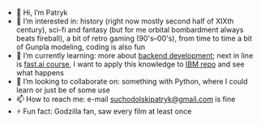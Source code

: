 - 👋 Hi, I’m Patryk  
- 👀 I’m interested in: history (right now mostly second half of XIXth century), sci-fi and fantasy (but for me orbital bombardment always beats fireball), a bit of retro gaming (90's–00's), from time to time a bit of Gunpla modeling, coding is also fun
- 🌱 I’m currently learning: more about [backend development](https://www.udemy.com/course/python-django-the-practical-guide/); next in line is [fast.ai course](https://course.fast.ai), I want to apply this knowledge to [IBM repo](https://github.com/suchy-p/IBM-Index-and-Bibliography-Maker) and see what happens
- 💞️ I’m looking to collaborate on: something with Python, where I could learn or just be of some use
- 📫 How to reach me: e-mail suchodolskipatryk@gmail.com is fine
- ⚡ Fun fact: Godzilla fan, saw every film at least once

<!---
suchy-p/suchy-p is a ✨ special ✨ repository because its `README.md` (this file) appears on your GitHub profile.
You can click the Preview link to take a look at your changes.
--->
